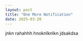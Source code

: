 ```yaml
---
layout: post
title: "One More Notification"
date: 2025-03-20
---
```


jnkn
rahahhh hnoknlknlkn
jdsakdsa
